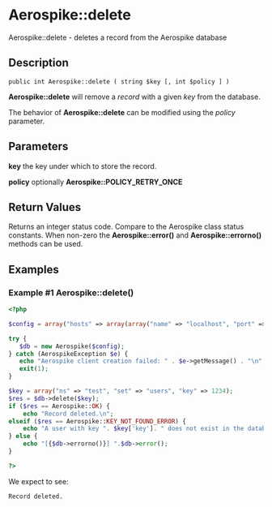 
# Aerospike::delete

Aerospike::delete - deletes a record from the Aerospike database

## Description

```
public int Aerospike::delete ( string $key [, int $policy ] )
```

**Aerospike::delete** will remove a *record* with a given *key* from the database.

The behavior of **Aerospike::delete** can be modified using the *policy* parameter.

## Parameters

**key** the key under which to store the record.

**policy** optionally **Aerospike::POLICY_RETRY_ONCE**

## Return Values

Returns an integer status code.  Compare to the Aerospike class status
constants.  When non-zero the **Aerospike::error()** and
**Aerospike::errorno()** methods can be used.

## Examples

### Example #1 Aerospike::delete()

```php
<?php

$config = array("hosts" => array(array("name" => "localhost", "port" => 3000));

try {
   $db = new Aerospike($config);
} catch (AerospikeException $e) {
   echo "Aerospike client creation failed: " . $e->getMessage() . "\n";
   exit(1);
}

$key = array("ns" => "test", "set" => "users", "key" => 1234);
$res = $db->delete($key);
if ($res == Aerospike::OK) {
    echo "Record deleted.\n";
elseif ($res == Aerospike::KEY_NOT_FOUND_ERROR) {
    echo "A user with key ". $key['key']. " does not exist in the database\n";
} else {
    echo "[{$db->errorno()}] ".$db->error();
}

?>
```

We expect to see:

```
Record deleted.
```

